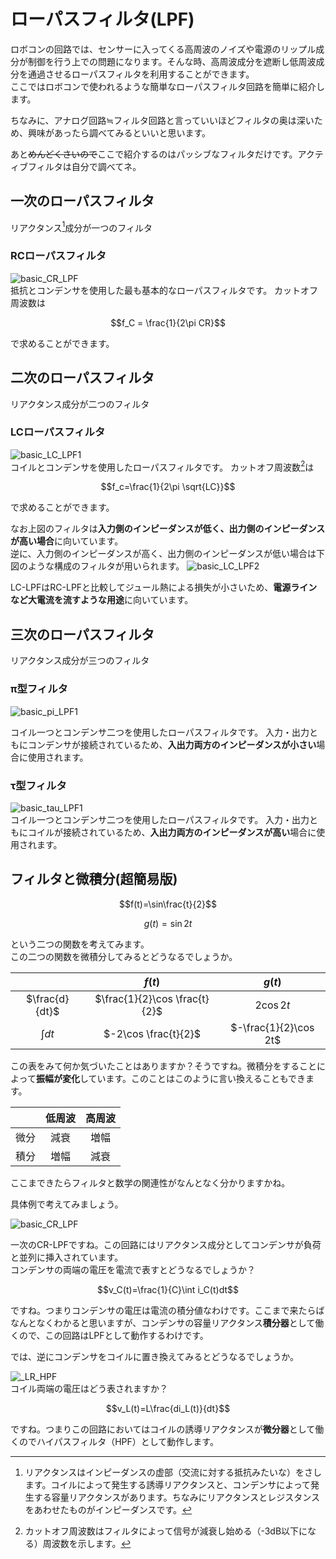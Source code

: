 # ローパスフィルタ(LPF)

  ロボコンの回路では、センサーに入ってくる高周波のノイズや電源のリップル成分が制御を行う上での問題になります。そんな時、高周波成分を遮断し低周波成分を通過させるローパスフィルタを利用することができます。  
  ここではロボコンで使われるような簡単なローパスフィルタ回路を簡単に紹介します。  

  ちなみに、アナログ回路≒フィルタ回路と言っていいほどフィルタの奥は深いため、興味があったら調べてみるといいと思います。  

  あと~~めんどくさいので~~ここで紹介するのはパッシブなフィルタだけです。アクティブフィルタは自分で調べてネ。

## 一次のローパスフィルタ  

リアクタンス[^1]成分が一つのフィルタ

### RCローパスフィルタ  

![basic_CR_LPF](images/CR_LPF1.png)  
抵抗とコンデンサを使用した最も基本的なローパスフィルタです。
カットオフ周波数は  

```math
f_C = \frac{1}{2\pi CR}
```

で求めることができます。  

## 二次のローパスフィルタ  

リアクタンス成分が二つのフィルタ

### LCローパスフィルタ  

![basic_LC_LPF1](images/LC_LPF1.png)  
コイルとコンデンサを使用したローパスフィルタです。
カットオフ周波数[^2]は  

```math
f_c=\frac{1}{2\pi \sqrt{LC}}
```

で求めることができます。  

なお上図のフィルタは**入力側のインピーダンスが低く、出力側のインピーダンスが高い場合**に向いています。  
逆に、入力側のインピーダンスが高く、出力側のインピーダンスが低い場合は下図のような構成のフィルタが用いられます。
![basic_LC_LPF2](images/LC_LPF2.png)  

LC-LPFはRC-LPFと比較してジュール熱による損失が小さいため、**電源ラインなど大電流を流すような用途**に向いています。  

## 三次のローパスフィルタ  

リアクタンス成分が三つのフィルタ

### π型フィルタ  

![basic_pi_LPF1](images/pi-LPF.png)  

  コイル一つとコンデンサ二つを使用したローパスフィルタです。
入力・出力ともにコンデンサが接続されているため、**入出力両方のインピーダンスが小さい**場合に使用されます。  

### τ型フィルタ  

![basic_tau_LPF1](images/tau_LPF.png)  
コイル一つとコンデンサ二つを使用したローパスフィルタです。
入力・出力ともにコイルが接続されているため、**入出力両方のインピーダンスが高い**場合に使用されます。  

## フィルタと微積分(超簡易版)  

```math
f(t)=\sin\frac{t}{2}
```
```math
g(t)=\sin2t
```

という二つの関数を考えてみます。  
この二つの関数を微積分してみるとどうなるでしょうか。  

|  | $f(t)$ | $g(t)$ |
| :---: | :---: | :---: |
| $\frac{d}{dt}$ | $\frac{1}{2}\cos \frac{t}{2}$ | $2\cos 2t$ |
| $∫dt$ | $-2\cos \frac{t}{2}$ | $-\frac{1}{2}\cos 2t$ |  

この表をみて何か気づいたことはありますか？そうですね。微積分をすることによって**振幅が変化**しています。このことはこのように言い換えることもできます。  

|  | 低周波 | 高周波 |
| :---: | :---: | :---: |
| 微分 | 減衰 | 増幅 |
| 積分 | 増幅 | 減衰 |  

ここまできたらフィルタと数学の関連性がなんとなく分かりますかね。  

具体例で考えてみましょう。  

![basic_CR_LPF](images/CR_LPF1.png)  

一次のCR-LPFですね。この回路にはリアクタンス成分としてコンデンサが負荷と並列に挿入されています。  
コンデンサの両端の電圧を電流で表すとどうなるでしょうか？  

```math
v_C(t)=\frac{1}{C}\int i_C(t)dt
```

ですね。つまりコンデンサの電圧は電流の積分値なわけです。ここまで来たらばなんとなくわかると思いますが、コンデンサの容量リアクタンス**積分器**として働くので、この回路はLPFとして動作するわけです。  

では、逆にコンデンサをコイルに置き換えてみるとどうなるでしょうか。  

![_LR_HPF](images/RL_HPF.png)  
コイル両端の電圧はどう表されますか？  

```math
v_L(t)=L\frac{di_L(t)}{dt}
```

ですね。つまりこの回路においてはコイルの誘導リアクタンスが**微分器**として働くのでハイパスフィルタ（HPF）として動作します。  


[^1]:リアクタンスはインピーダンスの虚部（交流に対する抵抗みたいな）をさします。コイルによって発生する誘導リアクタンスと、コンデンサによって発生する容量リアクタンスがあります。ちなみにリアクタンスとレジスタンスをあわせたものがインピーダンスです。  
[^2]:カットオフ周波数はフィルタによって信号が減衰し始める（-3dB以下になる）周波数を示します。